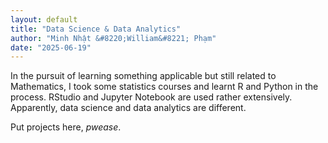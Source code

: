 ```yaml
---
layout: default
title: "Data Science & Data Analytics"
author: "Minh Nhật &#8220;William&#8221; Phạm"
date: "2025-06-19"
---
```


In the pursuit of learning something applicable but still related to Mathematics, I took some statistics courses and learnt R and Python in the process. RStudio and Jupyter Notebook are used rather extensively. Apparently, data science and data analytics are different.

Put projects here, *pwease*.
